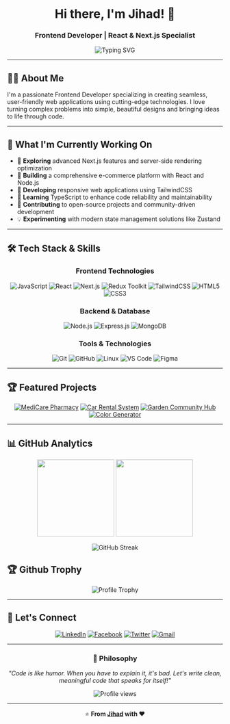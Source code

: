 <div align="center">

# Hi there, I'm Jihad! 👋
### Frontend Developer | React & Next.js Specialist

<img src="https://readme-typing-svg.herokuapp.com?font=Fira+Code&pause=1000&color=36BCF7&center=true&vCenter=true&width=435&lines=Frontend+Developer;React+%26+Next.js+Enthusiast;Building+Modern+Web+Apps;Always+Learning+New+Tech" alt="Typing SVG" />

</div>

---

## 👨‍💻 About Me

I'm a passionate Frontend Developer specializing in creating seamless, user-friendly web applications using cutting-edge technologies. I love turning complex problems into simple, beautiful designs and bringing ideas to life through code.

---

## 🌱 What I'm Currently Working On

- 🔭 **Exploring** advanced Next.js features and server-side rendering optimization
- 🚀 **Building** a comprehensive e-commerce platform with React and Node.js
- 📱 **Developing** responsive web applications using TailwindCSS
- 🧠 **Learning** TypeScript to enhance code reliability and maintainability
- 🤝 **Contributing** to open-source projects and community-driven development
- 💡 **Experimenting** with modern state management solutions like Zustand

---

## 🛠️ Tech Stack & Skills

<div align="center">

### Frontend Technologies
![JavaScript](https://img.shields.io/badge/JavaScript-F7DF1E?style=for-the-badge&logo=javascript&logoColor=black)
![React](https://img.shields.io/badge/React-20232A?style=for-the-badge&logo=react&logoColor=61DAFB)
![Next.js](https://img.shields.io/badge/Next.js-000000?style=for-the-badge&logo=next.js&logoColor=white)
![Redux Toolkit](https://img.shields.io/badge/Redux_Toolkit-593D88?style=for-the-badge&logo=redux&logoColor=white)
![TailwindCSS](https://img.shields.io/badge/Tailwind_CSS-38B2AC?style=for-the-badge&logo=tailwind-css&logoColor=white)
![HTML5](https://img.shields.io/badge/HTML5-E34F26?style=for-the-badge&logo=html5&logoColor=white)
![CSS3](https://img.shields.io/badge/CSS3-1572B6?style=for-the-badge&logo=css3&logoColor=white)

### Backend & Database
![Node.js](https://img.shields.io/badge/Node.js-43853D?style=for-the-badge&logo=node.js&logoColor=white)
![Express.js](https://img.shields.io/badge/Express.js-404D59?style=for-the-badge&logo=express&logoColor=white)
![MongoDB](https://img.shields.io/badge/MongoDB-4EA94B?style=for-the-badge&logo=mongodb&logoColor=white)

### Tools & Technologies
![Git](https://img.shields.io/badge/Git-F05032?style=for-the-badge&logo=git&logoColor=white)
![GitHub](https://img.shields.io/badge/GitHub-100000?style=for-the-badge&logo=github&logoColor=white)
![Linux](https://img.shields.io/badge/Linux-FCC624?style=for-the-badge&logo=linux&logoColor=black)
![VS Code](https://img.shields.io/badge/VS_Code-007ACC?style=for-the-badge&logo=visual-studio-code&logoColor=white)
![Figma](https://img.shields.io/badge/Figma-F24E1E?style=for-the-badge&logo=figma&logoColor=white)

</div>

---

## 🏆 Featured Projects

<div align="center">
  
[![MediCare Pharmacy](https://github-readme-stats.vercel.app/api/pin/?username=codewithjihad1&repo=medicare-pharmacy&theme=tokyonight&hide_border=true)](https://github.com/codewithjihad1/medicare-pharmacy)
[![Car Rental System](https://github-readme-stats.vercel.app/api/pin/?username=codewithjihad1&repo=car-rental&theme=tokyonight&hide_border=true)](https://github.com/codewithjihad1/car-rental)
[![Garden Community Hub](https://github-readme-stats.vercel.app/api/pin/?username=codewithjihad1&repo=garden-community-hub&theme=tokyonight&hide_border=true)](https://github.com/codewithjihad1/garden-community-hub)
[![Color Generator](https://github-readme-stats.vercel.app/api/pin/?username=codewithjihad1&repo=color-generator&theme=tokyonight&hide_border=true)](https://github.com/codewithjihad1/color-generator)

</div>

---

## 📊 GitHub Analytics

<div align="center">

<img height="180em" src="https://github-readme-stats.vercel.app/api?username=codewithjihad1&show_icons=true&theme=tokyonight&include_all_commits=true&count_private=true&hide_border=true"/>
<img height="180em" src="https://github-readme-stats.vercel.app/api/top-langs/?username=codewithjihad1&layout=compact&langs_count=8&theme=tokyonight&hide_border=true"/>

</div>

<div align="center">

![GitHub Streak](https://github-readme-streak-stats.herokuapp.com/?user=codewithjihad1&theme=tokyonight&hide_border=true)

</div>

## 🏆 Github Trophy

<div align="center">

![Profile Trophy](https://github-profile-trophy.vercel.app/?username=codewithjihad1&theme=tokyonight&no-frame=true&column=7)

</div>

---

## 🤝 Let's Connect

<div align="center">

[![LinkedIn](https://img.shields.io/badge/LinkedIn-0077B5?style=for-the-badge&logo=linkedin&logoColor=white)](https://www.linkedin.com/in/codewithjihad1/)
[![Facebook](https://img.shields.io/badge/Facebook-1877F2?style=for-the-badge&logo=facebook&logoColor=white)](https://www.facebook.com/codewithjihad)
[![Twitter](https://img.shields.io/badge/Twitter-1DA1F2?style=for-the-badge&logo=twitter&logoColor=white)](https://twitter.com/codewithjihad)
[![Gmail](https://img.shields.io/badge/Gmail-D14836?style=for-the-badge&logo=gmail&logoColor=white)](mailto:your.email@gmail.com)

</div>

---

<div align="center">

### 💭 Philosophy

_"Code is like humor. When you have to explain it, it's bad. Let's write clean, meaningful code that speaks for itself!"_

<img src="https://komarev.com/ghpvc/?username=codewithjihad1&color=blueviolet&style=flat-square&label=Profile+Views" alt="Profile views" />

</div>

---

<div align="center">

⭐️ **From [Jihad](https://github.com/codewithjihad1) with ❤️**

</div>
